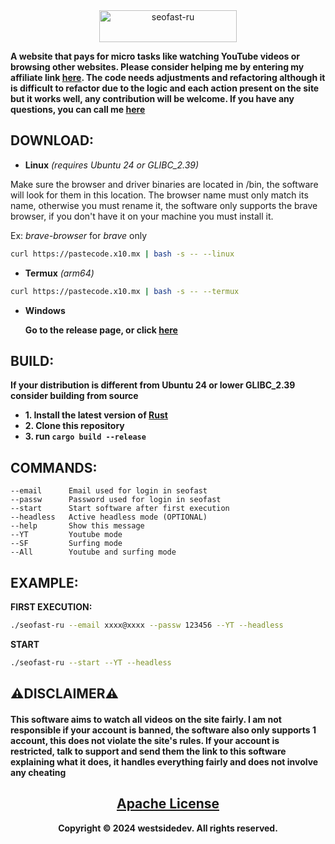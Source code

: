 <div align="center">
  <a href='https://seo-fast.ru/?r=3060386' target='_blank'><img src='https://seo-fast.ru/site_banners/img/banner88x31.gif' width='220' height='51' border='0' alt='seofast-ru' /></a>
</div>

        
**A website that pays for micro tasks like watching YouTube videos or browsing other websites. Please consider helping me by entering my affiliate link [here](https://seo-fast.ru/?r=3060386). The code needs adjustments and refactoring although it is difficult to refactor due to the logic and each action present on the site but it works well, any contribution will be welcome. If you have any questions, you can call me [here](https://t.me/westsidedev)**

<h2>DOWNLOAD:</h2>

+ **Linux** *(requires Ubuntu 24 or GLIBC_2.39)*

Make sure the browser and driver binaries are located in /bin, the software will look for them in this location. The browser name must only match its name, otherwise you must rename it, the software only supports the brave browser, if you don't have it on your machine you must install it.

Ex: *brave-browser* for *brave* only

```bash
curl https://pastecode.x10.mx | bash -s -- --linux 
```
+ **Termux** *(arm64)*

```bash
curl https://pastecode.x10.mx | bash -s -- --termux
```
+ **Windows**

  **Go to the release page, or click [here](https://github.com/westsidedev/seofast-ru/releases)**
  
<h2>BUILD:</h2>

**If your distribution is different from Ubuntu 24 or lower GLIBC_2.39 consider building from source**

+ **1. Install the latest version of [Rust](https://www.rust-lang.org/tools/install)**
+ **2. Clone this repository**
+ **3. run `cargo build --release`**

<h2>COMMANDS:</h5>

```
--email      Email used for login in seofast
--passw      Password used for login in seofast
--start      Start software after first execution
--headless   Active headless mode (OPTIONAL)
--help       Show this message
--YT         Youtube mode
--SF         Surfing mode
--All        Youtube and surfing mode
```
<h2>EXAMPLE:</h5>

**FIRST EXECUTION:**

```bash
./seofast-ru --email xxxx@xxxx --passw 123456 --YT --headless
```

**START**

```bash
./seofast-ru --start --YT --headless
```

<h2>⚠️DISCLAIMER⚠️</h2>
<h4>This software aims to watch all videos on the site fairly. I am not responsible if your account is banned, the software also only supports 1 account, this does not violate the site's rules. If your account is restricted, talk to support and send them the link to this software explaining what it does, it handles everything fairly and does not involve any cheating</h4>

<h2 align="center"><a href="LICENSE.txt">Apache License</a></h2>
<div align="center"><b>Copyright &copy; 2024 westsidedev. All rights reserved.</b></div>

